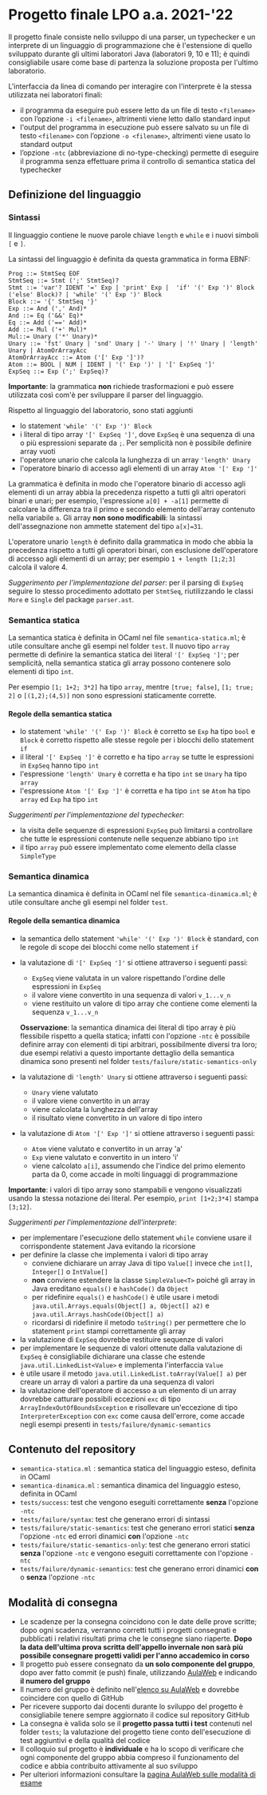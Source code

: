 # Progetto finale LPO a.a. 2021-'22
Il progetto finale consiste nello sviluppo di una parser, un typechecker e un interprete di un linguaggio di programmazione che è l'estensione
di quello sviluppato durante gli ultimi laboratori Java (laboratori 9, 10 e 11); è quindi consigliabile usare come base di partenza la soluzione proposta per l'ultimo laboratorio.

L'interfaccia da linea di comando per interagire con l'interprete è la stessa utilizzata nei laboratori finali:
- il programma da eseguire può essere letto da un file di testo `<filename>` con l’opzione `-i <filename>`, altrimenti viene letto dallo standard
input
- l'output del programma in esecuzione può essere salvato su un file di testo `<filename>` con l’opzione `-o <filename>`, altrimenti viene usato lo standard output
- l’opzione `-ntc` (abbreviazione di no-type-checking) permette di eseguire il programma senza effettuare prima il controllo di semantica statica del
typechecker 

## Definizione del linguaggio

### Sintassi
Il linguaggio contiene le nuove parole chiave `length` e `while` e i nuovi simboli `[` e `]`.

La sintassi del linguaggio è definita da questa grammatica in forma EBNF:

```
Prog ::= StmtSeq EOF
StmtSeq ::= Stmt (';' StmtSeq)?
Stmt ::= 'var'? IDENT '=' Exp | 'print' Exp |  'if' '(' Exp ')' Block ('else' Block)? | 'while' '(' Exp ')' Block 
Block ::= '{' StmtSeq '}'
Exp ::= And (',' And)* 
And ::= Eq ('&&' Eq)* 
Eq ::= Add ('==' Add)*
Add ::= Mul ('+' Mul)*
Mul::= Unary ('*' Unary)*
Unary ::= 'fst' Unary | 'snd' Unary | '-' Unary | '!' Unary | 'length' Unary | AtomOrArrayAcc
AtomOrArrayAcc ::= Atom ('[' Exp ']')?
Atom ::= BOOL | NUM | IDENT | '(' Exp ')' | '[' ExpSeq ']'
ExpSeq ::= Exp (';' ExpSeq)?
```
**Importante**: la grammatica **non** richiede trasformazioni e può essere utilizzata così com'è per sviluppare il parser del linguaggio.

Rispetto al linguaggio del laboratorio, sono stati aggiunti
- lo statement `'while' '(' Exp ')' Block`
- i literal di tipo array `'[' ExpSeq ']'`, dove `ExpSeq` è una sequenza di una o più espressioni separate da `;`. Per semplicità non è possibile definire array vuoti 
- l'operatore unario che calcola la lunghezza di un array `'length' Unary`
- l'operatore binario di accesso agli elementi di un array `Atom '[' Exp ']'`

La grammatica è definita in modo che l'operatore binario di accesso agli elementi di un array abbia la precedenza rispetto a tutti gli altri operatori binari e unari; per esempio, l'espressione `a[0] + -a[1]` permette di calcolare la differenza tra il primo e secondo elemento dell'array contenuto nella variabile `a`. Gli array **non sono modificabili**: la sintassi dell'assegnazione non ammette statement del tipo `a[x]=31`.  

L'operatore unario `length` è definito dalla grammatica in modo che abbia la precedenza rispetto a tutti gli operatori binari, con esclusione dell'operatore di accesso agli elementi di un array; per esempio `1 + length [1;2;3]` calcola il valore 4.

*Suggerimento per l'implementazione del parser*: per il parsing di `ExpSeq` seguire lo stesso procedimento adottato per `StmtSeq`, riutilizzando le classi `More` e `Single` del package `parser.ast`.

### Semantica statica

La semantica statica è definita in OCaml nel file `semantica-statica.ml`; è utile consultare anche gli esempi nel folder `test`. Il nuovo tipo `array` permette di definire la semantica statica dei literal `'[' ExpSeq ']'`; per semplicità, nella semantica statica gli array possono contenere solo elementi di tipo `int`.

Per esempio `[1; 1+2; 3*2]` ha tipo `array`, mentre `[true; false]`, `[1; true; 2]` o `[(1,2);(4,5)]` non sono espressioni staticamente corrette. 

#### Regole della semantica statica
- lo statement `'while' '(' Exp ')' Block` è corretto se `Exp` ha tipo `bool` e `Block` è corretto rispetto alle stesse regole per i blocchi dello statement `if`
- il literal `'[' ExpSeq ']'` è corretto e ha tipo `array` se tutte le espressioni in `ExpSeq` hanno tipo `int`
- l'espressione `'length' Unary` è corretta e ha tipo `int` se `Unary` ha tipo `array`
- l'espressione `Atom '[' Exp ']'` è corretta e ha tipo `int` se `Atom` ha tipo `array` ed `Exp` ha tipo `int` 


*Suggerimenti per l'implementazione del typechecker*:
- la visita delle sequenze di espressioni `ExpSeq` può limitarsi a controllare che tutte le espressioni contenute nelle sequenze abbiano tipo `int`
- il tipo `array` può essere implementato come elemento della classe `SimpleType`

### Semantica dinamica
La semantica dinamica è definita in OCaml nel file `semantica-dinamica.ml`; è utile consultare anche gli esempi nel folder `test`.

#### Regole della semantica dinamica

- la semantica dello statement `'while' '(' Exp ')' Block` è standard, con le regole di scope dei blocchi come nello statement `if`
- la valutazione di `'[' ExpSeq ']'` si ottiene attraverso i seguenti passi: 
  - `ExpSeq` viene valutata in un valore rispettando l'ordine delle espressioni in `ExpSeq`
  -  il valore viene convertito in una sequenza di valori `v_1...v_n` 
  -  viene restituito un valore di tipo array che contiene come elementi la sequenza `v_1...v_n`
  
  **Osservazione**: la semantica dinamica dei literal di tipo array è più flessibile rispetto a quella statica; infatti con l'opzione `-ntc` è possibile definire array con elementi di tipi arbitrari, possibilmente diversi tra loro; due esempi relativi a questo importante dettaglio della semantica dinamica sono presenti nel folder `tests/failure/static-semantics-only` 
- la valutazione di `'length' Unary` si ottiene attraverso i seguenti passi:
  - `Unary` viene valutato
  - il valore viene convertito in un array
  - viene calcolata la lunghezza dell'array
  - il risultato viene convertito in un valore di tipo intero
- la valutazione di `Atom '[' Exp ']'` si ottiene attraverso i seguenti passi:
  - `Atom` viene valutato e convertito in un array 'a'
  - `Exp` viene valutato e convertito in un intero 'i'
  - viene calcolato `a[i]`, assumendo che l'indice del primo elemento parta da 0, come accade in molti linguaggi di programmazione
  
**Importante**: i valori di tipo array sono stampabili e vengono visualizzati usando la stessa notazione dei literal. Per esempio, `print [1+2;3*4]` stampa `[3;12]`.

*Suggerimenti per l'implementazione dell'interprete*:
- per implementare l'esecuzione dello statement `while` conviene usare il corrispondente statement Java evitando la ricorsione
- per definire la classe che implementa i valori di tipo array
    - conviene dichiarare un array Java di tipo `Value[]` invece che `int[]`, `Integer[]` o `IntValue[]` 
    - **non** conviene estendere la classe `SimpleValue<T>` poiché gli array in Java ereditano `equals()` e `hashCode()` da `Object`
    - per ridefinire `equals()` e `hashCode()` è utile usare i metodi `java.util.Arrays.equals(Object[] a, Object[] a2)` e `java.util.Arrays.hashCode(Object[] a)`
    - ricordarsi di ridefinire il metodo `toString()` per permettere che lo statement `print` stampi correttamente gli array
- la valutazione di `ExpSeq` dovrebbe restituire sequenze di valori
- per implementare le sequenze di valori ottenute dalla valutazione di `ExpSeq` è consigliabile dichiarare una classe che estende `java.util.LinkedList<Value>` e implementa l'interfaccia `Value`
- è utile usare il metodo `java.util.LinkedList.toArray(Value[] a)` per creare un array di valori a partire da una sequenza di valori
- la valutazione dell'operatore di accesso a un elemento di un array dovrebbe catturare possibili eccezioni `exc` di tipo `ArrayIndexOutOfBoundsException` e risollevare un'eccezione di tipo `InterpreterException` con `exc` come causa dell'errore, come accade negli esempi presenti in `tests/failure/dynamic-semantics`
  

## Contenuto del repository

* `semantica-statica.ml` : semantica statica del linguaggio esteso, definita in OCaml
* `semantica-dinamica.ml` : semantica dinamica del linguaggio esteso, definita in OCaml
* `tests/success`: test che vengono eseguiti correttamente **senza** l'opzione `-ntc`
* `tests/failure/syntax`: test che generano errori di sintassi 
* `tests/failure/static-semantics`: test che generano errori statici **senza** l'opzione `-ntc` ed errori dinamici **con** l'opzione `-ntc`
* `tests/failure/static-semantics-only`: test che generano errori statici **senza** l'opzione `-ntc` e vengono eseguiti correttamente con l'opzione `-ntc`
* `tests/failure/dynamic-semantics`: test che generano errori dinamici **con** o **senza** l'opzione `-ntc`

## Modalità di consegna

- Le scadenze per la consegna coincidono con le date delle prove scritte; dopo ogni scadenza, verranno corretti tutti i progetti consegnati e pubblicati i relativi risultati prima che le consegne siano riaperte. **Dopo la data dell'ultima prova scritta dell'appello invernale non sarà più possibile consegnare progetti validi per l'anno accademico in corso**
- Il progetto può essere consegnato da **un solo componente del gruppo**, dopo aver fatto commit (e push) finale, utilizzando [AulaWeb](https://2021.aulaweb.unige.it/mod/assign/view.php?id=9582) e indicando **il numero del gruppo** 
- Il numero del gruppo è definito nell'[elenco su AulaWeb](https://2021.aulaweb.unige.it/mod/wiki/view.php?id=9585) e dovrebbe coincidere con quello di GitHub
- Per ricevere supporto dai docenti durante lo sviluppo del progetto è consigliabile tenere sempre aggiornato il codice sul repository GitHub  
- La consegna è valida solo se il **progetto passa tutti i test** contenuti nel folder `tests`; la valutazione del progetto tiene conto dell'esecuzione di test aggiuntivi e della qualità del codice
- Il colloquio sul progetto è **individuale** e ha lo scopo di verificare che ogni componente del gruppo abbia compreso il funzionamento del codice e abbia contribuito attivamente al suo sviluppo
- Per ulteriori informazioni consultare la [pagina AulaWeb sulle modalità di esame](https://2021.aulaweb.unige.it/mod/page/view.php?id=9574)

